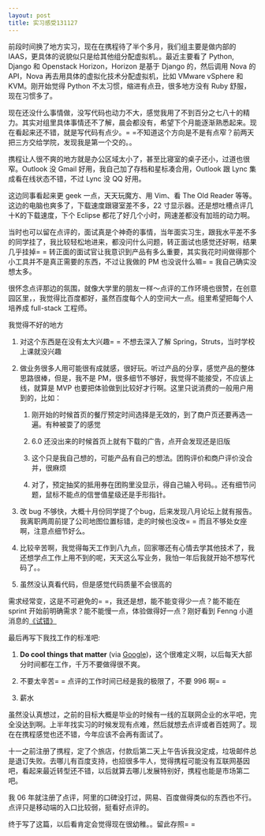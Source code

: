 ```yaml
---
layout: post
title: 实习感受131127
---
```


前段时间换了地方实习，现在在携程待了半个多月，我们组主要是做内部的 IAAS，更具体的说貌似只是给其他组分配虚拟机。。最近主要看了 Python, Django 和 Openstack Horizon，Horizon 是基于 Django 的，然后调用 Nova 的 API，Nova 再去用具体的虚拟化技术分配虚拟机，比如 VMware vSphere 和 KVM。刚开始觉得 Python 不太习惯，缩进有点丑，很多地方没有 Ruby 舒服，现在习惯多了。

现在还没什么事情做，没写代码也动力不大，感觉我用了不到百分之七八十的精力。其实对组里具体事情还不了解，晨会都没有，希望下个月能逐渐熟悉起来。现在看起来还不错，就是写代码有点少。= =不知道这个方向是不是有点窄？前两天把三方交给学院，发现我是第一个交的。。

携程让人很不爽的地方就是办公区域太小了，甚至比寝室的桌子还小，过道也很窄。Outlook 没 Gmail 好用，我自己加了存档和星标凑合用，Outlook 跟 Lync 集成看在线状态不错，不过 Lync 没 QQ 好用。

这边同事看起来更 geek 一点，天天玩魔方、用 Vim、看 The Old Reader 等等。这边的电脑也爽多了，下载速度跟寝室差不多，22 寸显示器。还是想吐槽点评几十K的下载速度，下个 Eclipse 都花了好几个小时，网速差都没有加班的动力啊。

当时也可以留在点评的，面试真是个神奇的事情，当年面实习生，跟我水平差不多的同学挂了，我比较轻松地进来，都没问什么问题，转正面试也感觉还好啊，结果几乎挂掉= = 转正面的面试官让我意识到产品有多么重要，其实我花时间做得那个小工具并不是真正需要的东西，不过让我做的 PM 也没说什么嘛= = 我自己确实没想太多。

很怀念点评那边的氛围，就像大学里的朋友一样～点评的工作环境也很赞，在创意园区里，，我觉得比百度都好，虽然百度每个人的空间大一点。组里希望把每个人培养成 full-stack 工程师。

我觉得不好的地方

1. 对这个东西是在没有太大兴趣= = 不想去深入了解 Spring，Struts，当时学校上课就没兴趣

2. 做业务很多人用可能很有成就感，很好玩。听过产品的分享，感觉产品的整体思路很棒，但是，我不是 PM，很多细节不够好，我觉得不能接受，不应该上线，就算是 MVP 也要把体验做到比较好才行啊。这里只说消费的一般用户用到的，比如：

    1. 刚开始的时候首页的餐厅预定时间选择是无效的，到了商户页还要再选一遍。有种被耍了的感觉

    2. 6.0 还没出来的时候首页上就有下载的广告，点开会发现还是旧版

    3. 这个只是我自己想的，可能产品有自己的想法。团购评价和商户评价没合并，很麻烦

    4. 对了，预定抽奖的抵用券在团购里没显示，得自己输入号码。。还有细节问题，鼠标不能点的信誉值星级还是手形指针。

3. 改 bug 不够快，大概十月份同学提了个bug，后来发现八月论坛上就有报告。我离职两周前提了公司地图位置标错，走的时候也没改= = 而且不够处女座啊，注意点细节好么。

4. 比较辛苦啊，我觉得每天工作到八九点，回家哪还有心情去学其他技术了，我还想学点工作上用不到的呢，天天这么写业务，我怕一年后我就开始不想写代码了。。

5. 虽然没认真看代码，但是感觉代码质量不会很高的

需求经常变，这是不可避免的= =，我还是想，能不能变得少一点？能不能在 sprint 开始前明确需求？能不能慢一点，体验做得好一点？刚好看到 Fenng 小道消息的[《试错》](http://zhuanlan.zhihu.com/WebNotes/19624175)

最后再写下我找工作的标准吧:

1. **Do cool things that matter** (via [Google](http://www.google.com/about/jobs/lifeatgoogle/do-cool-things-that-matter.html))，这个很难定义啊，以后每天大部分时间都在工作，千万不要做得很不爽。

2. 不要太辛苦= = 点评的工作时间已经是我的极限了，不要 996 啊= =

3. 薪水

虽然没认真想过，之前的目标大概是毕业的时候有一线的互联网企业的水平吧，完全没达到啊。上半年找实习的时候发现有点难，然后就想去点评或者百姓网了。现在在携程感觉也还不错，今年应该不会再有面试了。

十一之前注册了携程，定了个旅店，付款后第二天上午告诉我没定成，垃圾邮件总是退订失败。去哪儿有百度支持，也招很多牛人，觉得携程可能没有互联网基因吧，看起来最近转型还不错，以后就算去哪儿发展特别好，携程也能是市场第二吧。

我 06 年就注册了点评，阿里的口碑没打过，网易、百度做得类似的东西也不行。点评只是移动端的入口比较弱，挺看好点评的。

终于写了这篇，以后看肯定会觉得现在很幼稚。。留此存照= =


